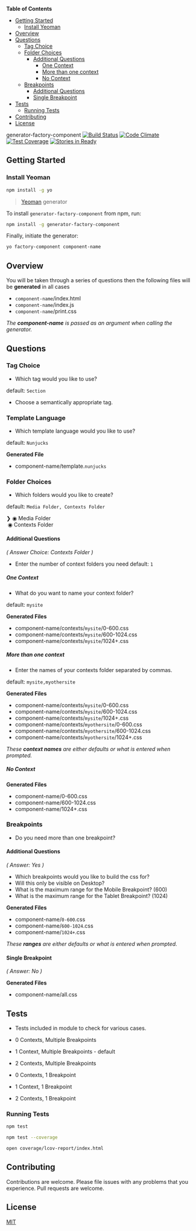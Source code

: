 <!-- START doctoc generated TOC please keep comment here to allow auto update -->
<!-- DON'T EDIT THIS SECTION, INSTEAD RE-RUN doctoc TO UPDATE -->
**Table of Contents**

- [Getting Started](#getting-started)
  - [Install Yeoman](#install-yeoman)
- [Overview](#overview)
- [Questions](#questions)
  - [Tag Choice](#tag-choice)
  - [Folder Choices](#folder-choices)
    - [Additional Questions](#additional-questions)
      - [One Context](#one-context)
      - [More than one context](#more-than-one-context)
      - [No Context](#no-context)
  - [Breakpoints](#breakpoints)
    - [Additional Questions](#additional-questions-1)
    - [Single Breakpoint](#single-viewport)
- [Tests](#tests)
  - [Running Tests](#running-tests)
- [Contributing](#contributing)
- [License](#license)

<!-- END doctoc generated TOC please keep comment here to allow auto update -->

 generator-factory-component [![Build Status](https://secure.travis-ci.org/techmsi/generator-factory-component.png?branch=master)](https://travis-ci.org/techmsi/generator-factory-component)
[![Code Climate](https://codeclimate.com/github/techmsi/generator-factory-component/badges/gpa.svg)](https://codeclimate.com/github/techmsi/generator-factory-component)
[![Test Coverage](https://codeclimate.com/github/techmsi/generator-factory-component/badges/coverage.svg)](https://codeclimate.com/github/techmsi/generator-factory-component)
[![Stories in Ready](https://badge.waffle.io/techmsi/generator-factory-component.png?label=ready&title=Ready)](https://waffle.io/techmsi/generator-factory-component)

## Getting Started

### Install Yeoman

```bash
npm install -g yo
```

>[Yeoman](http://yeoman.io) generator

To install `generator-factory-component` from npm, run:

```bash
npm install -g generator-factory-component
```

Finally, initiate the generator:

```bash
yo factory-component component-name
```

## Overview
You will be taken through a series of questions then the following files will be **generated** in all cases

* `component-name`/index.html
* `component-name`/index.js
* `component-name`/print.css

_The **component-name** is passed as an argument when calling the generator._
## Questions

### Tag Choice
* Which tag would you like to use?

default: `Section`
* Choose a semantically appropriate tag.

### Template Language

* Which template language would you like to use?

default: `Nunjucks`

**Generated File**

* component-name/template.`nunjucks`

### Folder Choices
* Which folders would you like to create?

default: `Media Folder, Contexts Folder`

❯&nbsp;&#9673; Media Folder <br/>
&nbsp;&#9673; Contexts Folder

#### Additional Questions
_( Answer Choice: Contexts Folder )_

* Enter the number of context folders you need
default: `1`

##### One Context
* What do you want to name your context folder?

default: `mysite`

**Generated Files**

* component-name/contexts/`mysite`/0-600.css
* component-name/contexts/`mysite`/600-1024.css
* component-name/contexts/`mysite`/1024+.css

##### More than one context
* Enter the names of your contexts folder separated by commas.

default: `mysite,myothersite`

**Generated Files**

* component-name/contexts/`mysite`/0-600.css
* component-name/contexts/`mysite`/600-1024.css
* component-name/contexts/`mysite`/1024+.css
* component-name/contexts/`myothersite`/0-600.css
* component-name/contexts/`myothersite`/600-1024.css
* component-name/contexts/`myothersite`/1024+.css


_These **context names** are either defaults or what is entered when prompted._

##### No Context

**Generated Files**

* component-name/0-600.css
* component-name/600-1024.css
* component-name/1024+.css

### Breakpoints
* Do you need more than one breakpoint?

#### Additional Questions
_( Answer: Yes )_

  - Which breakpoints would you like to build the css for?
  - Will this only be visible on Desktop?
  - What is the maximum range for the Mobile Breakpoint? (600)
  - What is the maximum range for the Tablet Breakpoint? (1024)

**Generated Files**

* component-name/`0-600`.css
* component-name/`600-1024`.css
* component-name/`1024+`.css

_These **ranges** are either defaults or what is entered when prompted._

#### Single Breakpoint
_( Answer: No )_

**Generated Files**

* component-name/all.css

## Tests
* Tests included in module to check for various cases.


* 0 Contexts, Multiple Breakpoints
* 1 Context, Multiple Breakpoints - default
* 2 Contexts, Multiple Breakpoints


* 0 Contexts, 1 Breakpoint
* 1 Context, 1 Breakpoint
* 2 Contexts, 1 Breakpoint

### Running Tests

```bash
npm test
```

```bash
npm test --coverage
```

```bash
open coverage/lcov-report/index.html
```

## Contributing

Contributions are welcome. Please file issues with any problems that you experience. Pull requests are welcome.

## License

[MIT](LICENSE)
